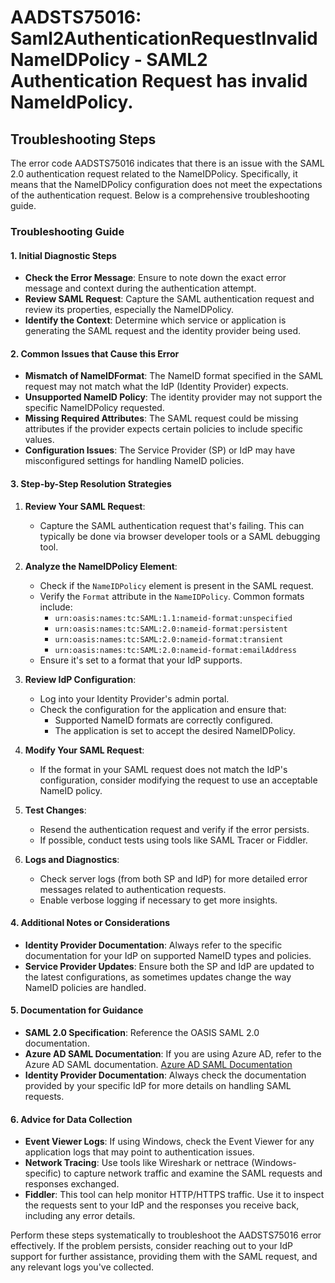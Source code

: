 # AADSTS75016: Saml2AuthenticationRequestInvalidNameIDPolicy - SAML2 Authentication Request has invalid NameIdPolicy.


## Troubleshooting Steps
The error code AADSTS75016 indicates that there is an issue with the SAML 2.0 authentication request related to the NameIDPolicy. Specifically, it means that the NameIDPolicy configuration does not meet the expectations of the authentication request. Below is a comprehensive troubleshooting guide.

### Troubleshooting Guide

#### 1. Initial Diagnostic Steps

- **Check the Error Message**: Ensure to note down the exact error message and context during the authentication attempt.
- **Review SAML Request**: Capture the SAML authentication request and review its properties, especially the NameIDPolicy.
- **Identify the Context**: Determine which service or application is generating the SAML request and the identity provider being used.

#### 2. Common Issues that Cause this Error

- **Mismatch of NameIDFormat**: The NameID format specified in the SAML request may not match what the IdP (Identity Provider) expects.
- **Unsupported NameID Policy**: The identity provider may not support the specific NameIDPolicy requested.
- **Missing Required Attributes**: The SAML request could be missing attributes if the provider expects certain policies to include specific values.
- **Configuration Issues**: The Service Provider (SP) or IdP may have misconfigured settings for handling NameID policies.

#### 3. Step-by-Step Resolution Strategies

1. **Review Your SAML Request**:
    - Capture the SAML authentication request that's failing. This can typically be done via browser developer tools or a SAML debugging tool.

2. **Analyze the NameIDPolicy Element**:
    - Check if the `NameIDPolicy` element is present in the SAML request.
    - Verify the `Format` attribute in the `NameIDPolicy`. Common formats include:
        - `urn:oasis:names:tc:SAML:1.1:nameid-format:unspecified`
        - `urn:oasis:names:tc:SAML:2.0:nameid-format:persistent`
        - `urn:oasis:names:tc:SAML:2.0:nameid-format:transient`
        - `urn:oasis:names:tc:SAML:2.0:nameid-format:emailAddress`
    - Ensure it's set to a format that your IdP supports.

3. **Review IdP Configuration**:
    - Log into your Identity Provider's admin portal.
    - Check the configuration for the application and ensure that:
        - Supported NameID formats are correctly configured.
        - The application is set to accept the desired NameIDPolicy.
  
4. **Modify Your SAML Request**:
    - If the format in your SAML request does not match the IdP's configuration, consider modifying the request to use an acceptable NameID policy.
  
5. **Test Changes**:
    - Resend the authentication request and verify if the error persists.
    - If possible, conduct tests using tools like SAML Tracer or Fiddler.

6. **Logs and Diagnostics**:
    - Check server logs (from both SP and IdP) for more detailed error messages related to authentication requests.
    - Enable verbose logging if necessary to get more insights.

#### 4. Additional Notes or Considerations

- **Identity Provider Documentation**: Always refer to the specific documentation for your IdP on supported NameID types and policies.
- **Service Provider Updates**: Ensure both the SP and IdP are updated to the latest configurations, as sometimes updates change the way NameID policies are handled.

#### 5. Documentation for Guidance

- **SAML 2.0 Specification**: Reference the OASIS SAML 2.0 documentation.
- **Azure AD SAML Documentation**: If you are using Azure AD, refer to the Azure AD SAML documentation. [Azure AD SAML Documentation](https://docs.microsoft.com/en-us/azure/active-directory/develop/v2-saml-protocols)
- **Identity Provider Documentation**: Always check the documentation provided by your specific IdP for more details on handling SAML requests.

#### 6. Advice for Data Collection

- **Event Viewer Logs**: If using Windows, check the Event Viewer for any application logs that may point to authentication issues.
- **Network Tracing**: Use tools like Wireshark or nettrace (Windows-specific) to capture network traffic and examine the SAML requests and responses exchanged.
- **Fiddler**: This tool can help monitor HTTP/HTTPS traffic. Use it to inspect the requests sent to your IdP and the responses you receive back, including any error details.
  
Perform these steps systematically to troubleshoot the AADSTS75016 error effectively. If the problem persists, consider reaching out to your IdP support for further assistance, providing them with the SAML request, and any relevant logs you've collected.